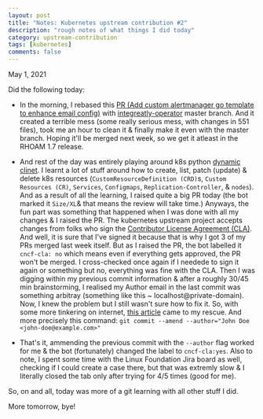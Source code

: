 ```yaml
---
layout: post
title: "Notes: Kubernetes upstream contribution #2"
description: "rough notes of what things I did today"
category: upstream-contribution
tags: [kubernetes]
comments: false
---
```


May 1, 2021

Did the following today:

- In the morning, I rebased this [PR (Add custom alertmanager go template to enhance email config)](https://github.com/integr8ly/integreatly-operator/pull/1721) with [integreatly-operator](https://github.com/integr8ly/integreatly-operator) master branch. And it created a terrible mess (some really serious mess, with changes in 551 files), took me an hour to clean it & finally make it even with the master branch. Hoping it'll be merged next week, so we get it atleast in the RHOAM 1.7 release.
- And rest of the day was entirely playing around k8s python [dynamic clinet](https://github.com/kubernetes-client/python-base/tree/master/dynamic). I learnt a lot of stuff around how to create, list, patch (update) & delete k8s resources (`CustomResourceDefinition (CRD)`s, `Custom Resources (CR)`, `Services`, `Configmaps`, `Replication-Controller`, & `nodes`).  And as a result of all the learning, I raised quite a big PR today (the bot marked it `Size/XL`& that means the review will take time.) Anyways, the fun part was something that happened when I was done with all my changes & I raised the PR. The kubernetes upstream project accepts changes from folks who sign the [Contributor License Agreement (CLA)](https://github.com/kubernetes/community/blob/master/CLA.md#the-contributor-license-agreement). And well, it is sure that I've signed it because that is why I got 3 of my PRs merged last week itself. But as I raised the PR, the bot labelled it `cncf-cla: no` which means even if everything gets approved, the PR won't be merged. I cross-checked once again if I needede to sign it again or something but no, everything was fine with the CLA. Then I was digging within my previous commit information & after a roughly 30/45 min brainstorming, I realised my Author email in the last commit was something arbitray (something like this ~ localhost@private-domain). Now, I knew the problem but I still wasn't sure how to fix it. So, with some more tinkering on internet, [this article](https://thoughtbot.com/blog/git-interactive-rebase-squash-amend-rewriting-history) came to my rescue. And more precisely this command:
  `git commit --amend --author="John Doe <john-doe@example.com>"`

- That's it, ammending the previous commit with the `--author` flag worked for me & the bot (fortunately) changed the label to `cncf-cla:yes`. Also to note, I spent some time with the Linux Foundation Jira board as well, checking if I could create a case there, but that was extremly slow & I literally closed the tab only after trying for 4/5 times (good for me).

So, on and all, today was more of a git learning with all other stuff I did.

More tomorrow, bye!
